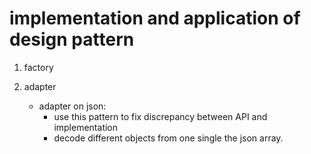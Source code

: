 # implementation and application of design pattern

1. factory

2. adapter
    * adapter on json: 
        * use this pattern to fix discrepancy between API and implementation
        * decode different objects from one single the json array.
